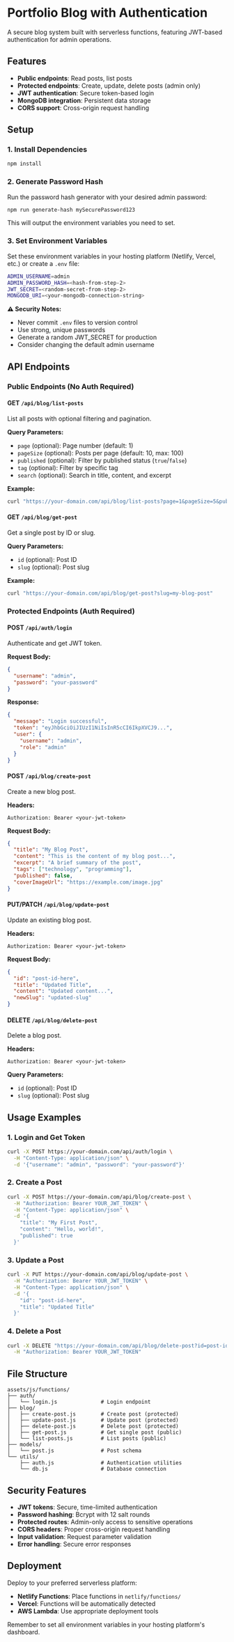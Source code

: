 # Portfolio Blog with Authentication

A secure blog system built with serverless functions, featuring JWT-based authentication for admin operations.

## Features

- **Public endpoints**: Read posts, list posts
- **Protected endpoints**: Create, update, delete posts (admin only)
- **JWT authentication**: Secure token-based login
- **MongoDB integration**: Persistent data storage
- **CORS support**: Cross-origin request handling

## Setup

### 1. Install Dependencies

```bash
npm install
```

### 2. Generate Password Hash

Run the password hash generator with your desired admin password:

```bash
npm run generate-hash mySecurePassword123
```

This will output the environment variables you need to set.

### 3. Set Environment Variables

Set these environment variables in your hosting platform (Netlify, Vercel, etc.) or create a `.env` file:

```bash
ADMIN_USERNAME=admin
ADMIN_PASSWORD_HASH=<hash-from-step-2>
JWT_SECRET=<random-secret-from-step-2>
MONGODB_URI=<your-mongodb-connection-string>
```

**⚠️ Security Notes:**
- Never commit `.env` files to version control
- Use strong, unique passwords
- Generate a random JWT_SECRET for production
- Consider changing the default admin username

## API Endpoints

### Public Endpoints (No Auth Required)

#### GET `/api/blog/list-posts`
List all posts with optional filtering and pagination.

**Query Parameters:**
- `page` (optional): Page number (default: 1)
- `pageSize` (optional): Posts per page (default: 10, max: 100)
- `published` (optional): Filter by published status (`true`/`false`)
- `tag` (optional): Filter by specific tag
- `search` (optional): Search in title, content, and excerpt

**Example:**
```bash
curl "https://your-domain.com/api/blog/list-posts?page=1&pageSize=5&published=true"
```

#### GET `/api/blog/get-post`
Get a single post by ID or slug.

**Query Parameters:**
- `id` (optional): Post ID
- `slug` (optional): Post slug

**Example:**
```bash
curl "https://your-domain.com/api/blog/get-post?slug=my-blog-post"
```

### Protected Endpoints (Auth Required)

#### POST `/api/auth/login`
Authenticate and get JWT token.

**Request Body:**
```json
{
  "username": "admin",
  "password": "your-password"
}
```

**Response:**
```json
{
  "message": "Login successful",
  "token": "eyJhbGciOiJIUzI1NiIsInR5cCI6IkpXVCJ9...",
  "user": {
    "username": "admin",
    "role": "admin"
  }
}
```

#### POST `/api/blog/create-post`
Create a new blog post.

**Headers:**
```
Authorization: Bearer <your-jwt-token>
```

**Request Body:**
```json
{
  "title": "My Blog Post",
  "content": "This is the content of my blog post...",
  "excerpt": "A brief summary of the post",
  "tags": ["technology", "programming"],
  "published": false,
  "coverImageUrl": "https://example.com/image.jpg"
}
```

#### PUT/PATCH `/api/blog/update-post`
Update an existing blog post.

**Headers:**
```
Authorization: Bearer <your-jwt-token>
```

**Request Body:**
```json
{
  "id": "post-id-here",
  "title": "Updated Title",
  "content": "Updated content...",
  "newSlug": "updated-slug"
}
```

#### DELETE `/api/blog/delete-post`
Delete a blog post.

**Headers:**
```
Authorization: Bearer <your-jwt-token>
```

**Query Parameters:**
- `id` (optional): Post ID
- `slug` (optional): Post slug

## Usage Examples

### 1. Login and Get Token

```bash
curl -X POST https://your-domain.com/api/auth/login \
  -H "Content-Type: application/json" \
  -d '{"username": "admin", "password": "your-password"}'
```

### 2. Create a Post

```bash
curl -X POST https://your-domain.com/api/blog/create-post \
  -H "Authorization: Bearer YOUR_JWT_TOKEN" \
  -H "Content-Type: application/json" \
  -d '{
    "title": "My First Post",
    "content": "Hello, world!",
    "published": true
  }'
```

### 3. Update a Post

```bash
curl -X PUT https://your-domain.com/api/blog/update-post \
  -H "Authorization: Bearer YOUR_JWT_TOKEN" \
  -H "Content-Type: application/json" \
  -d '{
    "id": "post-id-here",
    "title": "Updated Title"
  }'
```

### 4. Delete a Post

```bash
curl -X DELETE "https://your-domain.com/api/blog/delete-post?id=post-id-here" \
  -H "Authorization: Bearer YOUR_JWT_TOKEN"
```

## File Structure

```
assets/js/functions/
├── auth/
│   └── login.js              # Login endpoint
├── blog/
│   ├── create-post.js        # Create post (protected)
│   ├── update-post.js        # Update post (protected)
│   ├── delete-post.js        # Delete post (protected)
│   ├── get-post.js           # Get single post (public)
│   └── list-posts.js         # List posts (public)
├── models/
│   └── post.js               # Post schema
└── utils/
    ├── auth.js               # Authentication utilities
    └── db.js                 # Database connection
```

## Security Features

- **JWT tokens**: Secure, time-limited authentication
- **Password hashing**: Bcrypt with 12 salt rounds
- **Protected routes**: Admin-only access to sensitive operations
- **CORS headers**: Proper cross-origin request handling
- **Input validation**: Request parameter validation
- **Error handling**: Secure error responses

## Deployment

Deploy to your preferred serverless platform:

- **Netlify Functions**: Place functions in `netlify/functions/`
- **Vercel**: Functions will be automatically detected
- **AWS Lambda**: Use appropriate deployment tools

Remember to set all environment variables in your hosting platform's dashboard.
